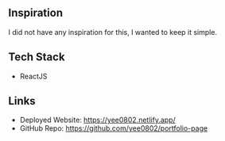 ## Inspiration

I did not have any inspiration for this, I wanted to keep it simple.

## Tech Stack

- ReactJS

## Links

- Deployed Website: https://yee0802.netlify.app/
- GitHub Repo: https://github.com/yee0802/portfolio-page
